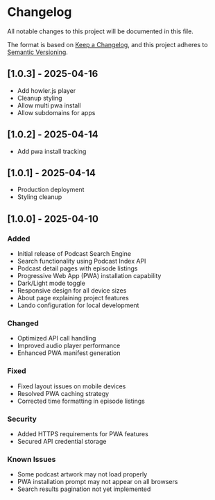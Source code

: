 # Changelog

All notable changes to this project will be documented in this file.

The format is based on [Keep a Changelog](https://keepachangelog.com/en/1.0.0/),
and this project adheres to [Semantic Versioning](https://semver.org/spec/v2.0.0.html).

## [1.0.3] - 2025-04-16
- Add howler.js player
- Cleanup styling
- Allow multi pwa install 
- Allow subdomains for apps

## [1.0.2] - 2025-04-14
- Add pwa install tracking

## [1.0.1] - 2025-04-14
- Production deployment
- Styling cleanup


## [1.0.0] - 2025-04-10

### Added

- Initial release of Podcast Search Engine
- Search functionality using Podcast Index API
- Podcast detail pages with episode listings
- Progressive Web App (PWA) installation capability
- Dark/Light mode toggle
- Responsive design for all device sizes
- About page explaining project features
- Lando configuration for local development

### Changed

- Optimized API call handling
- Improved audio player performance
- Enhanced PWA manifest generation

### Fixed

- Fixed layout issues on mobile devices
- Resolved PWA caching strategy
- Corrected time formatting in episode listings

### Security

- Added HTTPS requirements for PWA features
- Secured API credential storage

### Known Issues

- Some podcast artwork may not load properly
- PWA installation prompt may not appear on all browsers
- Search results pagination not yet implemented